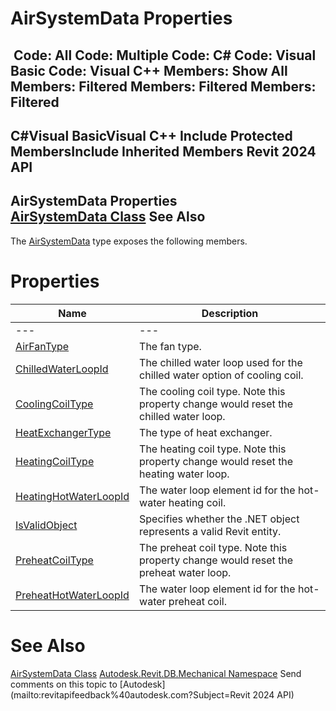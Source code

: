 # AirSystemData Properties

﻿
 Code: All Code: Multiple Code: C# Code: Visual Basic Code: Visual C++  Members: Show All Members: Filtered Members: Filtered Members: Filtered   
---  
C#Visual BasicVisual C++
Include Protected MembersInclude Inherited Members
Revit 2024 API  
---  
AirSystemData Properties  
[AirSystemData Class](4a7c39a1-cd35-4828-97b7-f70cbd3fdab8.md "AirSystemData Class") See Also  
---  
The [AirSystemData](4a7c39a1-cd35-4828-97b7-f70cbd3fdab8.md "AirSystemData Class") type exposes the following members.
# Properties
| Name | Description |
| --- | --- |
| --- | --- | --- |
| [AirFanType](1fef24a6-6891-d294-fdea-f2a38a6890e6.md "AirFanType Property") | The fan type. |
| [ChilledWaterLoopId](d26b6b0b-a01e-5da8-f462-0617cfd7ee28.md "ChilledWaterLoopId Property") | The chilled water loop used for the chilled water option of cooling coil. |
| [CoolingCoilType](24a82961-4f54-b21a-d120-46b7d1d3095e.md "CoolingCoilType Property") | The cooling coil type. Note this property change would reset the chilled water loop. |
| [HeatExchangerType](874babfb-844a-72de-95cb-102f5f69a2d2.md "HeatExchangerType Property") | The type of heat exchanger. |
| [HeatingCoilType](88cb5514-1aa3-4501-40fe-412e7db40848.md "HeatingCoilType Property") | The heating coil type. Note this property change would reset the heating water loop. |
| [HeatingHotWaterLoopId](5271439e-4ff2-11ba-d5b8-9ec0e0621963.md "HeatingHotWaterLoopId Property") | The water loop element id for the hot-water heating coil. |
| [IsValidObject](0dbea7ba-2e36-06f6-bdf6-27da88b8b2dd.md "IsValidObject Property") | Specifies whether the .NET object represents a valid Revit entity. |
| [PreheatCoilType](1b1127c1-56aa-6338-c532-40904b878fd6.md "PreheatCoilType Property") | The preheat coil type. Note this property change would reset the preheat water loop. |
| [PreheatHotWaterLoopId](402223f4-7f05-ce66-bed6-94821f07b7e5.md "PreheatHotWaterLoopId Property") | The water loop element id for the hot-water preheat coil. |

# See Also
[AirSystemData Class](4a7c39a1-cd35-4828-97b7-f70cbd3fdab8.md "AirSystemData Class")
[Autodesk.Revit.DB.Mechanical Namespace](0eafd899-5912-56fd-94b1-d286156e26fc.md "Autodesk.Revit.DB.Mechanical Namespace")
Send comments on this topic to [Autodesk](mailto:revitapifeedback%40autodesk.com?Subject=Revit 2024 API)